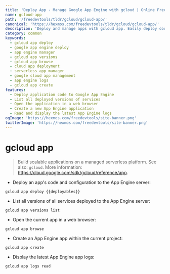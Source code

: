 ```yaml
---
title: 'Deploy App - Manage Google App Engine with gcloud | Online Free DevTools by Hexmos'
name: gcloud-app
path: '/freedevtools/tldr/gcloud/gcloud-app/'
canonical: 'https://hexmos.com/freedevtools/tldr/gcloud/gcloud-app/'
description: 'Deploy and manage apps with gcloud app. Easily deploy code, list versions, and browse your App Engine application. Free online tool, no registration required.'
category: common
keywords:
  - gcloud app deploy
  - google app engine deploy
  - app engine manager
  - gcloud app versions
  - gcloud app browse
  - cloud app deployment
  - serverless app manager
  - google cloud app management
  - app engine logs
  - gcloud app create
features:
  - Deploy application code to Google App Engine
  - List all deployed versions of services
  - Open the application in a web browser
  - Create a new App Engine application
  - Read and display the latest App Engine logs
ogImage: 'https://hexmos.com/freedevtools/site-banner.png'
twitterImage: 'https://hexmos.com/freedevtools/site-banner.png'
---
```


# gcloud app

> Build scalable applications on a managed serverless platform.
> See also: `gcloud`.
> More information: <https://cloud.google.com/sdk/gcloud/reference/app>.

- Deploy an app's code and configuration to the App Engine server:

`gcloud app deploy {{deployables}}`

- List all versions of all services deployed to the App Engine server:

`gcloud app versions list`

- Open the current app in a web browser:

`gcloud app browse`

- Create an App Engine app within the current project:

`gcloud app create`

- Display the latest App Engine app logs:

`gcloud app logs read`
